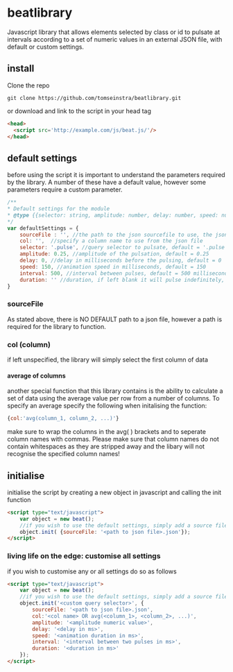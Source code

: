 # beatlibrary
Javascript library that allows elements selected by class or id to pulsate at intervals according to a set of numeric values in an external JSON file, with default or custom settings.

## install
Clone the repo

```
git clone https://github.com/tomseinstra/beatlibrary.git
```
or download and link to the script in your head tag
```html
<head>
  <script src='http://example.com/js/beat.js/'/>
</head>
```
## default settings
before using the script it is important to understand the parameters required by the library. A number of these have a default value, however some parameters require a custom parameter.
```javascript
/**
* Default settings for the module
* @type {{selector: string, amplitude: number, delay: number, speed: number, interval: number, duration: number, sourceFile: string, col: string}}
*/
var defaultSettings = {
	sourceFile : '', //the path to the json sourcefile to use, the json file must contain numeric data only. NO DEFAULT!
	col: '',  //specify a column name to use from the json file
	selector: '.pulse', //query selector to pulsate, default = '.pulse'
	amplitude: 0.25, //amplitude of the pulsation, default = 0.25
	delay: 0, //delay in milliseconds before the pulsing, default = 0
	speed: 150, //animation speed in milliseconds, default = 150
	interval: 500, //interval between pulses, default = 500 milliseconds
	duration: '' //duration, if left blank it will pulse indefinitely, default='indefinitely'
}
```
### sourceFile
As stated above, there is NO DEFAULT path to a json file, however a path is required for the library to function.
### col (column)
if left unspecified, the library will simply select the first column of data
#### average of columns
another special function that this library contains is the ability to calculate a set of data using the average value per row from a number of columns. To specify an average specify the following when initalising the function:
```javascript
{col:'avg(column_1, column_2, ...)'}
```
make sure to wrap the columns in the avg( ) brackets and to seperate column names with commas. Please make sure that column names do not contain whitespaces as they are stripped away and the libary will not recognise the specified column names!
## initialise
initialise the script by creating a new object in javascript and calling the init function
```html
<script type="text/javascript">
	var object = new beat();
	//if you wish to use the default settings, simply add a source file
	object.init( {sourceFile: '<path to json file>.json'});
</script>
```
### living life on the edge: customise all settings
if you wish to customise any or all settings do so as follows
```html
<script type="text/javascript">
	var object = new beat();
	//if you wish to use the default settings, simply add a source file
	object.init('<custom query selector>', {
		sourceFile: '<path to json file>.json',
		col:'<col name> OR avg(<column_1>, <column_2>, ...)',
		amplitude: '<amplitude numeric value>',
		delay: '<delay in ms>',
		speed: '<animation duration in ms>',
		interval: '<interval between two pulses in ms>',
		duration: '<duration in ms>'
	});
</script>	
```
